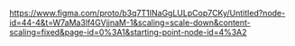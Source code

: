 https://www.figma.com/proto/b3q7T1INaGgLULpCop7CKy/Untitled?node-id=44-4&t=W7aMa3lf4GVjjnaM-1&scaling=scale-down&content-scaling=fixed&page-id=0%3A1&starting-point-node-id=4%3A2
